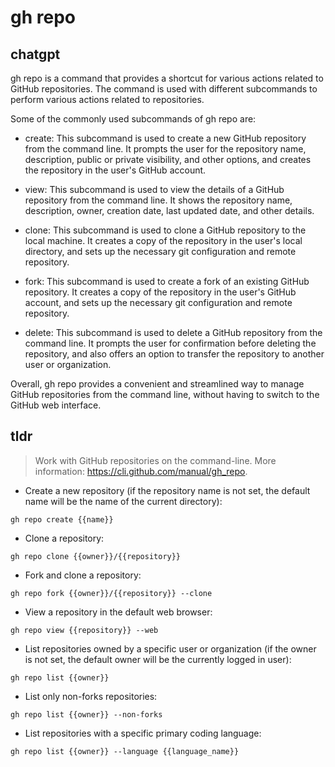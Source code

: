 # gh repo 
## chatgpt 
gh repo is a command that provides a shortcut for various actions related to GitHub repositories. The command is used with different subcommands to perform various actions related to repositories.

Some of the commonly used subcommands of gh repo are:

- create: This subcommand is used to create a new GitHub repository from the command line. It prompts the user for the repository name, description, public or private visibility, and other options, and creates the repository in the user's GitHub account.

- view: This subcommand is used to view the details of a GitHub repository from the command line. It shows the repository name, description, owner, creation date, last updated date, and other details.

- clone: This subcommand is used to clone a GitHub repository to the local machine. It creates a copy of the repository in the user's local directory, and sets up the necessary git configuration and remote repository.

- fork: This subcommand is used to create a fork of an existing GitHub repository. It creates a copy of the repository in the user's GitHub account, and sets up the necessary git configuration and remote repository.

- delete: This subcommand is used to delete a GitHub repository from the command line. It prompts the user for confirmation before deleting the repository, and also offers an option to transfer the repository to another user or organization.

Overall, gh repo provides a convenient and streamlined way to manage GitHub repositories from the command line, without having to switch to the GitHub web interface. 

## tldr 
 
> Work with GitHub repositories on the command-line.
> More information: <https://cli.github.com/manual/gh_repo>.

- Create a new repository (if the repository name is not set, the default name will be the name of the current directory):

`gh repo create {{name}}`

- Clone a repository:

`gh repo clone {{owner}}/{{repository}}`

- Fork and clone a repository:

`gh repo fork {{owner}}/{{repository}} --clone`

- View a repository in the default web browser:

`gh repo view {{repository}} --web`

- List repositories owned by a specific user or organization (if the owner is not set, the default owner will be the currently logged in user):

`gh repo list {{owner}}`

- List only non-forks repositories:

`gh repo list {{owner}} --non-forks`

- List repositories with a specific primary coding language:

`gh repo list {{owner}} --language {{language_name}}`
